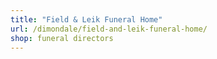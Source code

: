 ```yaml
---
title: "Field & Leik Funeral Home"
url: /dimondale/field-and-leik-funeral-home/
shop: funeral directors
---
```


